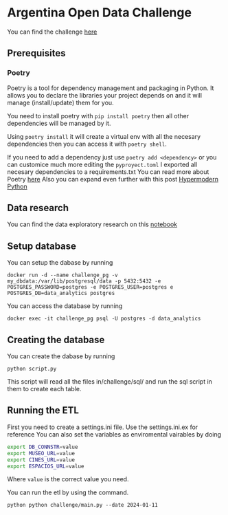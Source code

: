 # Argentina Open Data Challenge

You can find the challenge [here](Challenge.pdf)

## Prerequisites

### Poetry

Poetry is a tool for dependency management and packaging in Python. It allows you to declare the libraries your project depends on and it will manage (install/update) them for you.

You need to install poetry with ```pip install poetry``` then all other dependencies will be managed by it.

Using ```poetry install``` it will create a virtual env with all the necesary dependencies then you can access it with ```poetry shell```.

If you need to add a dependency just use ```poetry add <dependency>``` or you can customice much more editing the ```pyproyect.toml```
I exported all necesary dependencies to a requirements.txt 
You can read more about Poetry [here](https://python-poetry.org/)
Also you can expand even further with this post [Hypermodern Python](https://medium.com/@cjolowicz/hypermodern-python-d44485d9d769)


## Data research

You can find the data exploratory research on this [notebook](notebook/data_exploratory.ipynb)

## Setup database

You can setup the dabase by running

```docker run -d --name challenge_pg -v my_dbdata:/var/lib/postgresql/data -p 5432:5432 -e POSTGRES_PASSWORD=postgres -e POSTGRES_USER=postgres e POSTGRES_DB=data_analytics postgres```

You can access the database by running

```docker exec -it challenge_pg psql -U postgres -d data_analytics```

## Creating the database

You can create the dabase by running

```python script.py```

This script will read all the files in/challenge/sql/ and run the sql script in them to create each table.

## Running the ETL

First you need to create a settings.ini file. Use the settings.ini.ex for reference You can also set the variables as enviromental vairables by doing

```bash
export DB_CONNSTR=value 
export MUSEO_URL=value
export CINES_URL=value
export ESPACIOS_URL=value
```
Where ```value``` is the correct value you need.

You can run the etl by using the command.

```python python challenge/main.py --date 2024-01-11```
